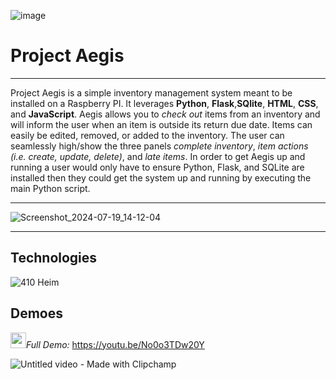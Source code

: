 ![image](https://github.com/user-attachments/assets/70192bc2-3c20-4350-a609-425aa598de47) 
# Project Aegis

***
Project Aegis is a simple inventory management system meant to be installed on a Raspberry PI. It leverages **Python**, **Flask**,**SQlite**, **HTML**, **CSS**, and **JavaScript**. Aegis allows you to _check out_ items from an inventory and will inform the user when an item is outside its return due date. Items can easily be edited, removed, or added to the inventory. The user can seamlessly high/show the three panels _complete inventory_, _item actions (i.e. create, update, delete)_, and _late items_. In order to get Aegis up and running a user would only have to ensure Python, Flask, and SQLite are installed then they could get the system up and running by executing the main Python script.

***
![Screenshot_2024-07-19_14-12-04](https://github.com/user-attachments/assets/6727757f-b223-4be1-bee5-3f02dc985ab4)

***

## Technologies
![410   Heim](https://github.com/user-attachments/assets/524c1a39-0998-43f9-bb49-6b372df9b96b)


## Demoes
<img src="https://user-images.githubusercontent.com/48807137/235379450-240b387a-f405-42e9-8062-93f3e08faf60.png" width="25"/>_Full Demo:_ https://youtu.be/No0o3TDw20Y

![Untitled video - Made with Clipchamp](https://github.com/user-attachments/assets/3da76d33-661d-40c7-8824-66f9ba6cb520)
